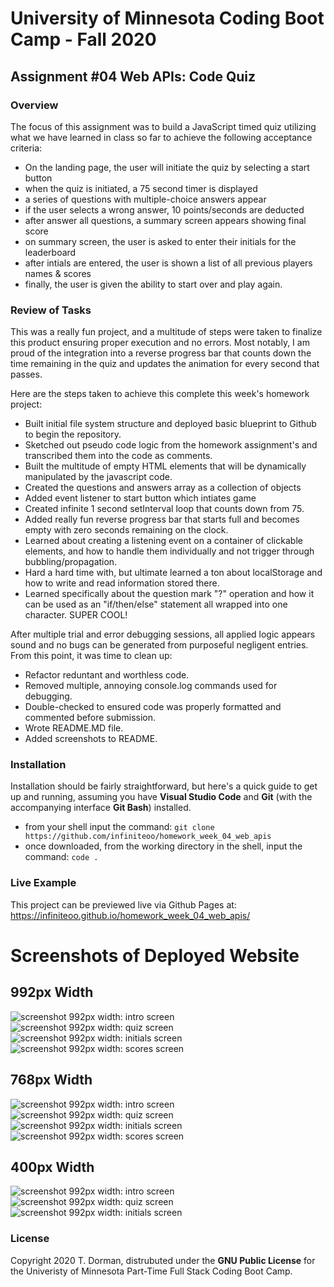 # University of Minnesota Coding Boot Camp - Fall 2020 
## Assignment #04 Web APIs: Code Quiz


### Overview

The focus of this assignment was to build a JavaScript timed quiz utilizing what we have learned in class so far to achieve the following acceptance criteria:

* On the landing page, the user will initiate the quiz by selecting a start button
* when the quiz is initiated, a 75 second timer is displayed
* a series of questions with multiple-choice answers appear 
* if the user selects a wrong answer, 10 points/seconds are deducted
* after answer all questions, a summary screen appears showing final score
* on summary screen, the user is asked to enter their initials for the leaderboard
* after intials are entered, the user is shown a list of all previous players names & scores
* finally, the user is given the ability to start over and play again.


### Review of Tasks

This was a really fun project, and a multitude of steps were taken to finalize this product ensuring proper execution and no errors.  Most notably, I am proud of the integration into a reverse progress bar that counts down the time remaining in the quiz and updates the animation for every second that passes.

Here are the steps taken to achieve this complete this week's homework project:

* Built initial file system structure and deployed basic blueprint to Github to begin the repository.
* Sketched out pseudo code logic from the homework assignment's and transcribed them into the code as comments.
* Built the multitude of empty HTML elements that will be dynamically manipulated by the javascript code.
* Created the questions and answers array as a collection of objects
* Added event listener to start button which intiates game
* Created infinite 1 second setInterval loop that counts down from 75.
* Added really fun reverse progress bar that starts full and becomes empty with zero seconds remaining on the clock.
* Learned about creating a listening event on a container of clickable elements, and how to handle them individually and not trigger through bubbling/propagation.
* Hard a hard time with, but ultimate learned a ton about localStorage and how to write and read information stored there.  
* Learned specifically about the question mark "?" operation and how it can be used as an "if/then/else" statement all wrapped into one character.  SUPER COOL!


After multiple trial and error debugging sessions, all applied logic appears sound and no bugs can be generated from purposeful negligent entries.  From this point, it was time to clean up:

* Refactor reduntant and worthless code.
* Removed multiple, annoying console.log commands used for debugging.
* Double-checked to ensured code was properly formatted and commented before submission.
* Wrote README.MD file.
* Added screenshots to README.
 

### Installation

Installation should be fairly straightforward, but here's a quick guide to get up and running, assuming you have **Visual Studio Code** and **Git** (with the accompanying interface **Git Bash**) installed.

* from your shell input the command: `git clone https://github.com/infiniteoo/homework_week_04_web_apis`
* once downloaded, from the working directory in the shell, input the command: `code .`


### Live Example

This project can be previewed live via Github Pages at: https://infiniteoo.github.io/homework_week_04_web_apis/

# Screenshots of Deployed Website

## 992px Width 
![screenshot 992px width: intro screen](/img/992_intro.PNG)
![screenshot 992px width: quiz screen](/img/992_quiz.PNG)
![screenshot 992px width: initials screen](/img/992_initials.PNG)
![screenshot 992px width: scores screen](/img/992_scores.PNG)

## 768px Width 
![screenshot 992px width: intro screen](/img/768_intro.PNG)
![screenshot 992px width: quiz screen](/img/768_quiz.PNG)
![screenshot 992px width: initials screen](/img/768_initials.PNG)
![screenshot 992px width: scores screen](/img/768_scores.PNG)

## 400px Width 
![screenshot 992px width: intro screen](/img/400_intro.PNG)
![screenshot 992px width: quiz screen](/img/400_quiz.PNG)
![screenshot 992px width: initials screen](/img/400_initials.PNG)


### License

Copyright 2020 T. Dorman, distrubuted under the **GNU Public License** for the Univeristy of Minnesota Part-Time Full Stack Coding Boot Camp.














